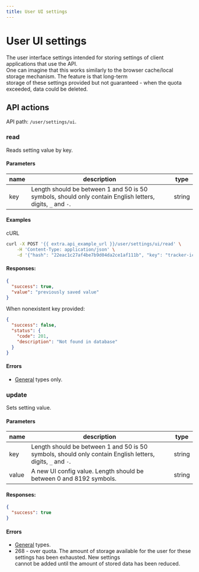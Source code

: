 ```yaml
---
title: User UI settings
---
```


# User UI settings

The user interface settings intended for storing settings of client applications that use the API.\
One can imagine that this works similarly to the browser cache/local storage mechanism. The feature is that long-term\
storage of these settings provided but not guaranteed - when the quota exceeded, data could be deleted.

## API actions

API path: `/user/settings/ui`.

### read

Reads setting value by key.

#### Parameters

| name | description                                                                                                | type   |
| ---- | ---------------------------------------------------------------------------------------------------------- | ------ |
| key  | Length should be between 1 and 50 is 50 symbols, should only contain English letters, digits, `_` and `-`. | string |

#### Examples

cURL

```sh
curl -X POST '{{ extra.api_example_url }}/user/settings/ui/read' \
    -H 'Content-Type: application/json' \
    -d '{"hash": "22eac1c27af4be7b9d04da2ce1af111b", "key": "tracker-icons"}'
```

#### Responses:

```json
{
  "success": true,
  "value": "previously saved value"
}
```

When nonexistent key provided:

```json
{
  "success": false,
  "status": {
    "code": 201,
    "description": "Not found in database"
  }
}
```

#### Errors

* [General](../../../../errors.md#error-codes) types only.

### update

Sets setting value.

#### Parameters

| name  | description                                                                                                | type   |
| ----- | ---------------------------------------------------------------------------------------------------------- | ------ |
| key   | Length should be between 1 and 50 is 50 symbols, should only contain English letters, digits, `_` and `-`. | string |
| value | A new UI config value. Length should be between 0 and 8192 symbols.                                        | string |

#### Responses:

```json
{
  "success": true
}
```

#### Errors

* [General](../../../../errors.md#error-codes) types.
* 268 - over quota. The amount of storage available for the user for these settings has been exhausted. New settings\
  cannot be added until the amount of stored data has been reduced.
